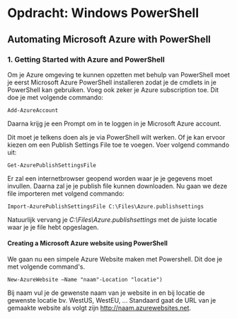 # Opdracht: Windows PowerShell #
## Automating Microsoft Azure with PowerShell ##
### 1. Getting Started with Azure and PowerShell ###
Om je Azure omgeving te kunnen opzetten met behulp van PowerShell moet je eerst Microsoft Azure PowerShell installeren zodat je de cmdlets in je PowerShell kan gebruiken. Voeg ook zeker je Azure subscription toe. Dit doe je met volgende commando:

	Add-AzureAccount

Daarna krijg je een Prompt om in te loggen in je Microsoft Azure account.

Dit moet je telkens doen als je via PowerShell wilt werken. Of je kan ervoor kiezen om een Publish Settings File toe te voegen. Voer volgend commando uit:

	Get-AzurePublishSettingsFile

Er zal een internetbrowser geopend worden waar je je gegevens moet invullen. Daarna zal je je publish file kunnen downloaden. Nu gaan we deze file importeren met volgend commando:

	Import-AzurePublishSettingsFile C:\Files\Azure.publishsettings

Natuurlijk vervang je *C:\Files\Azure.publishsettings* met de juiste locatie waar je je file hebt opgeslagen.

#### Creating a Microsoft Azure website using PowerShell ####

We gaan nu een simpele Azure Website maken met Powershell. Dit doe je met volgende command's.

	New-AzureWebsite –Name "naam"-Location "locatie")

Bij naam vul je de gewenste naam van je website in en bij locatie de gewenste locatie bv. WestUS, WestEU, ...
Standaard gaat de URL van je gemaakte website als volgt zijn http://naam.azurewebsites.net.